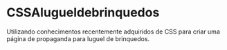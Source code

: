 # CSSAlugueldebrinquedos

Utilizando conhecimentos recentemente adquiridos de CSS para criar uma página de propaganda para luguel de brinquedos.
